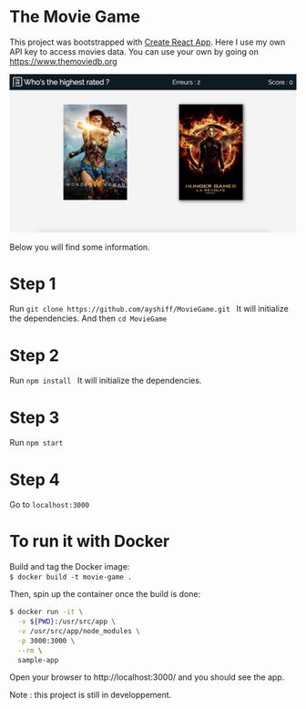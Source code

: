 # The Movie Game
This project was bootstrapped with [Create React App](https://github.com/facebookincubator/create-react-app).
Here I use my own API key to access movies data. You can use your own by going on https://www.themoviedb.org

![ScreenShot](/reference/ScreenShot.jpg)

Below you will find some information.

# Step 1
Run ```git clone https://github.com/ayshiff/MovieGame.git ```
It will initialize the dependencies.
And then ```cd MovieGame ```

# Step 2
Run ```npm install ```
It will initialize the dependencies.

# Step 3
Run ``` npm start ```

# Step 4
Go to ```localhost:3000```

# To run it with Docker

Build and tag the Docker image:   
``` $ docker build -t movie-game . ```   

Then, spin up the container once the build is done:   
```bash
$ docker run -it \
  -v ${PWD}:/usr/src/app \
  -v /usr/src/app/node_modules \
  -p 3000:3000 \
  --rm \
  sample-app
```

Open your browser to http://localhost:3000/ and you should see the app.

Note : this project is still in developpement.
